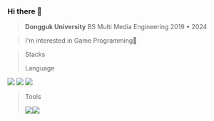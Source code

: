 ### Hi there 👋
> **Dongguk University**
> BS Multi Media Engineering
> 2019 • 2024

>I'm interested in Game Programming👾
> 

>Stacks
>
>Language
>
<img src="https://img.shields.io/badge/c-00C4CC?style=plastic-square&logo=c&logoColor=white"/> <img src="https://img.shields.io/badge/C++-E9568E?style=plastic-square&logo=C++&logoColor=white"/>  <img src="https://img.shields.io/badge/Python-7B68EE?style=plastic-square&logo=Python&logoColor=white"/>

>Tools
>
><img src="https://img.shields.io/badge/UnrealEngine-000000?style=plastic-square&logo=UnrealEngine&logoColor=white"/><img src="https://img.shields.io/badge/Unity-527FFF?style=plastic-square&logo=Unity&logoColor=white"/>
<!--
**ddozakim/ddozakim** is a ✨ _special_ ✨ repository because its `README.md` (this file) appears on your GitHub profile.

Here are some ideas to get you started:

- 🔭 I’m currently working on ...
- 🌱 I’m currently learning ...
- 👯 I’m looking to collaborate on ...
- 🤔 I’m looking for help with ...
- 💬 Ask me about ...
- 📫 How to reach me: ...
- 😄 Pronouns: ...
- ⚡ Fun fact: ...
-->
